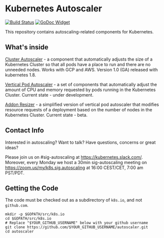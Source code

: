 # Kubernetes Autoscaler

[![Build Status](https://travis-ci.org/kubernetes/autoscaler.svg?branch=master)](https://travis-ci.org/kubernetes/autoscaler) [![GoDoc Widget]][GoDoc]

This repository contains autoscaling-related components for Kubernetes.

## What's inside

[Cluster Autoscaler](https://github.com/kubernetes/autoscaler/tree/master/cluster-autoscaler) - a component that automatically adjusts the size of a Kubernetes
Cluster so that all pods have a place to run and there are no unneeded nodes. Works with GCP and AWS. Version 1.0 (GA) released with kubernetes 1.8.

[Vertical Pod Autoscaler](https://github.com/kubernetes/autoscaler/tree/master/vertical-pod-autoscaler) - a set of components that automatically adjust the
amount of CPU and memory requested by pods running in the Kubernetes Cluster. Current state - under development.

[Addon Resizer](https://github.com/kubernetes/autoscaler/tree/master/addon-resizer) - a simplified version of vertical pod autoscaler that modifies
resource requests of a deployment based on the number of nodes in the Kubernetes Cluster. Current state - beta.

## Contact Info

Interested in autoscaling? Want to talk? Have questions, concerns or great ideas?

Please join us on #sig-autoscaling at https://kubernetes.slack.com/.
Moreover, every Monday we host a 30min sig-autoscaling meeting on
https://zoom.us/my/k8s.sig.autoscaling at 16:00 CEST/CET, 7:00 am PST/PDT.

## Getting the Code

The code must be checked out as a subdirectory of `k8s.io`, and not `github.com`.

```shell
mkdir -p $GOPATH/src/k8s.io
cd $GOPATH/src/k8s.io
# Replace "$YOUR_GITHUB_USERNAME" below with your github username
git clone https://github.com/$YOUR_GITHUB_USERNAME/autoscaler.git
cd autoscaler
```

[GoDoc]: https://godoc.org/k8s.io/autoscaler
[GoDoc Widget]: https://godoc.org/k8s.io/autoscaler?status.svg
